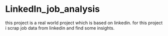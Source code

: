 # LinkedIn_job_analysis
this project is a real world project which is based on linkedin. for this project i scrap job data from linkedin and find some insights. 
